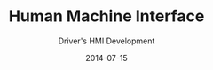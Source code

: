 ---
title: Human Machine Interface
subtitle: Driver's HMI Development
layout: default
modal-id: 4
date: 2014-07-15
img: hmi.png
thumbnail: hmi-thumbnail.png
alt: image-alt
project-date: April 2014
client: Start Bootstrap
category: Web Development
description: When I worked at Continental, I worked with designers to improve resources and optimize them for users. During this period, I learned that detail of visual elements such as letter spacing and line spacing of fonts and subtle differences in color expression could make a huge difference in user experience. Also, through internal seminars, I learned about current driver's HMI trends such as wide displays, tactile displays, and interactive HMIs. Currently, the project I participated in was applied to the <i>HYUNDAI SONATA N</i> model and contributed to the satisfaction of customers worldwide.

---